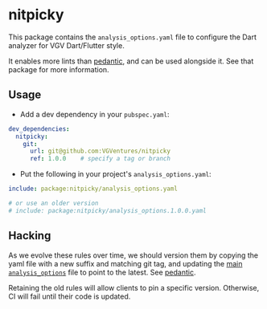 # nitpicky

This package contains the `analysis_options.yaml` file to configure 
the Dart analyzer for VGV Dart/Flutter style.

It enables more lints than [pedantic][], and can be used alongside it. 
See that package for more information.

[pedantic]: https://pub.dev/packages/pedantic

## Usage

- Add a dev dependency in your `pubspec.yaml`:

```yaml
dev_dependencies:
  nitpicky: 
    git:
      url: git@github.com:VGVentures/nitpicky
      ref: 1.0.0    # specify a tag or branch
```

- Put the following in your project's `analysis_options.yaml`:

```yaml
include: package:nitpicky/analysis_options.yaml

# or use an older version
# include: package:nitpicky/analysis_options.1.0.0.yaml
```

## Hacking

As we evolve these rules over time, we should version them by copying
the yaml file with a new suffix and matching git tag, and updating the 
[main `analysis_options`](lib/analysis_options.yaml) file to point to 
the latest.  See [pedantic][pedantic-src].

Retaining the old rules will allow clients to pin a specific version. 
Otherwise, CI will fail until their code is updated.

[pedantic-src]: https://github.com/dart-lang/pedantic/tree/master/lib
